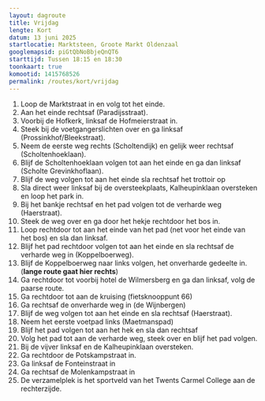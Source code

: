 ```yaml
---
layout: dagroute
title: Vrijdag
lengte: Kort
datum: 13 juni 2025
startlocatie: Marktsteen, Groote Markt Oldenzaal
googlemapsid: piGtQbNoBbjeQnQT6
starttijd: Tussen 18:15 en 18:30
toonkaart: true
komootid: 1415768526
permalink: /routes/kort/vrijdag
---
```


1.	Loop de Marktstraat in en volg tot het einde. 
2.	Aan het einde rechtsaf (Paradijsstraat). 
3.	Voorbij de Hofkerk, linksaf de Hofmeierstraat in. 
4.	Steek bij de voetgangerslichten over en ga linksaf (Prossinkhof/Bleekstraat). 
5.	Neem de eerste weg rechts (Scholtendijk) en gelijk weer rechtsaf (Scholtenhoeklaan). 
6.	Blijf de Scholtenhoeklaan volgen tot aan het einde en ga dan linksaf (Scholte Grevinkhoflaan). 
7.	Blijf de weg volgen tot aan het einde sla rechtsaf het trottoir op  
8.	Sla direct weer linksaf bij de oversteekplaats, Kalheupinklaan oversteken en loop het park in. 
9.	Bij het bankje rechtsaf en het pad volgen tot de verharde weg (Haerstraat). 
10.	Steek de weg over en ga door het hekje rechtdoor het bos in. 
11.	Loop rechtdoor tot aan het einde van het pad (net voor het einde van het bos) en sla dan linksaf. 
12.	Blijf het pad rechtdoor volgen tot aan het einde en sla rechtsaf de verharde weg in (Koppelboerweg). 
13.	Blijf de Koppelboerweg naar links volgen, het onverharde gedeelte in. (**lange route gaat hier rechts**) 
14.	Ga rechtdoor tot voorbij hotel de Wilmersberg en ga dan linksaf, volg de paarse route. 
15.	Ga rechtdoor tot aan de kruising (fietsknooppunt 66)  
16.	Ga rechtsaf de onverharde weg in (de Wijnbergen) 
17.	Blijf de weg volgen tot aan het einde en sla rechtsaf (Haerstraat).  
18.	Neem het eerste voetpad links (Maetmanspad) 
19.	Blijf het pad volgen tot aan het hek en sla dan rechtsaf 
20.	Volg het pad tot aan de verharde weg, steek over en blijf het pad volgen. 
21.	Bij de vijver linksaf en  de Kalheupinklaan oversteken. 
22.	Ga rechtdoor de Potskampstraat in. 
23.	Ga linksaf de Fonteinstraat in 
24.	Ga rechtsaf de Molenkampstraat in 
25.	De verzamelplek is het sportveld van het Twents Carmel College aan de rechterzijde.  
